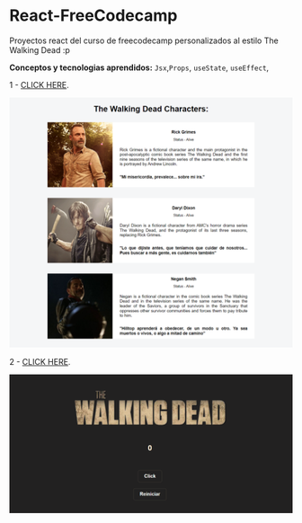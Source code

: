 # React-FreeCodecamp

Proyectos react del curso de freecodecamp personalizados al estilo The Walking Dead :p 

**Conceptos y tecnologias aprendidos:** `Jsx`,`Props`, `useState`, `useEffect`, 

1 - 
[CLICK HERE](https://react-twd-characters.netlify.app/).

![preview](1.png)

2 - 
[CLICK HERE](https://twd-counter.netlify.app/).

![preview](2.png)
